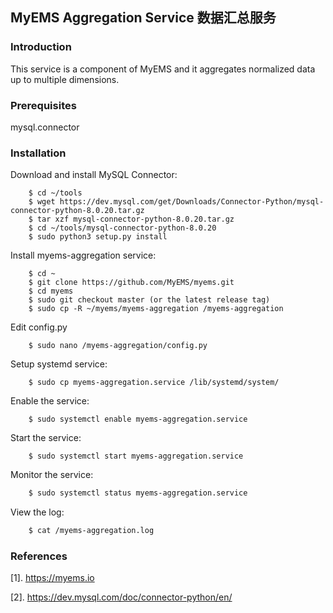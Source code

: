 ## MyEMS Aggregation Service 数据汇总服务



### Introduction

This service is a component of MyEMS and it aggregates normalized data up to multiple dimensions.

### Prerequisites

mysql.connector



### Installation

Download and install MySQL Connector:
```
    $ cd ~/tools
    $ wget https://dev.mysql.com/get/Downloads/Connector-Python/mysql-connector-python-8.0.20.tar.gz
    $ tar xzf mysql-connector-python-8.0.20.tar.gz
    $ cd ~/tools/mysql-connector-python-8.0.20
    $ sudo python3 setup.py install
```

Install myems-aggregation service:
```
    $ cd ~
    $ git clone https://github.com/MyEMS/myems.git
    $ cd myems
    $ sudo git checkout master (or the latest release tag)
    $ sudo cp -R ~/myems/myems-aggregation /myems-aggregation
```
Edit config.py
```
    $ sudo nano /myems-aggregation/config.py
```
Setup systemd service:
```
    $ sudo cp myems-aggregation.service /lib/systemd/system/
```
Enable the service:
```
    $ sudo systemctl enable myems-aggregation.service
```
Start the service:
```
    $ sudo systemctl start myems-aggregation.service
```
Monitor the service:
```bash
    $ sudo systemctl status myems-aggregation.service
```
View the log:
```bash
    $ cat /myems-aggregation.log
```

### References

[1]. https://myems.io

[2]. https://dev.mysql.com/doc/connector-python/en/
